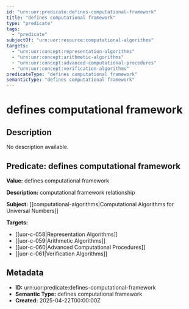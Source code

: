 ```yaml
---
id: "urn:uor:predicate:defines-computational-framework"
title: "defines computational framework"
type: "predicate"
tags:
  - "predicate"
subjectOf: "urn:uor:resource:computational-algorithms"
targets:
  - "urn:uor:concept:representation-algorithms"
  - "urn:uor:concept:arithmetic-algorithms"
  - "urn:uor:concept:advanced-computational-procedures"
  - "urn:uor:concept:verification-algorithms"
predicateType: "defines computational framework"
semanticType: "defines computational framework"
---
```


# defines computational framework

## Description

No description available.

## Predicate: defines computational framework

**Value:** defines computational framework

**Description:** computational framework relationship

**Subject:** [[computational-algorithms|Computational Algorithms for Universal Numbers]]

**Targets:**

- [[uor-c-058|Representation Algorithms]]
- [[uor-c-059|Arithmetic Algorithms]]
- [[uor-c-060|Advanced Computational Procedures]]
- [[uor-c-061|Verification Algorithms]]

## Metadata

- **ID:** urn:uor:predicate:defines-computational-framework
- **Semantic Type:** defines computational framework
- **Created:** 2025-04-22T00:00:00Z
